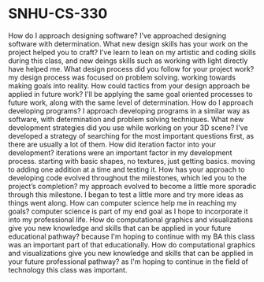 # SNHU-CS-330


  How do I approach designing software?
I've approached designing software with determination. 
  What new design skills has your work on the project helped you to craft?
I've learn to lean on my artistic and coding skills during this class, and new deings skills such as working with light directly have helped me. 
  What design process did you follow for your project work?
my design process was focused on problem solving. working towards making goals into reality. 
  How could tactics from your design approach be applied in future work?
I'll be applying the same goal oriented processes to future work, along with the same level of determination. 
  How do I approach developing programs?
I approach developing programs in a similar way as software, with determination and problem solving techniques. 
  What new development strategies did you use while working on your 3D scene?
I've developed a strategy of searching for the most important questions first, as there are usually a lot of them. 
  How did iteration factor into your development?
 iterations were an important factor in my development process. starting with basic shapes, no textures, just getting basics. moving to adding one addition at a time and testing it. 
  How has your approach to developing code evolved throughout the milestones, which led you to the project’s completion?
 my approach evolved to become a little more sporadic through this milestone. I began to test a little more and try more ideas as things went along. 
  How can computer science help me in reaching my goals?
computer science is part of my end goal as I hope to incorporate it into my professional life. 
    How do computational graphics and visualizations give you new knowledge and skills that can be applied in your future educational pathway? 
 because I'm hoping to continue with my BA this class was an important part of that educationally. 
  How do computational graphics and visualizations give you new knowledge and skills that can be applied in your future professional pathway?
as I'm hoping to continue in the field of technology this class was important. 
